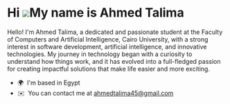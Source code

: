 Hi ![](https://user-images.githubusercontent.com/18350557/176309783-0785949b-9127-417c-8b55-ab5a4333674e.gif)My name is Ahmed Talima
====================================================================================================================================

Hello! I'm Ahmed Talima, a dedicated and passionate student at the Faculty of Computers and Artificial Intelligence, Cairo University, with a strong interest in software development, artificial intelligence, and innovative technologies. My journey in technology began with a curiosity to understand how things work, and it has evolved into a full-fledged passion for creating impactful solutions that make life easier and more exciting.

*   🌍  I'm based in Egypt
*   ✉️  You can contact me at [ahmedtalima45@gmail.com](mailto:ahmedtalima45@gmail.com)
